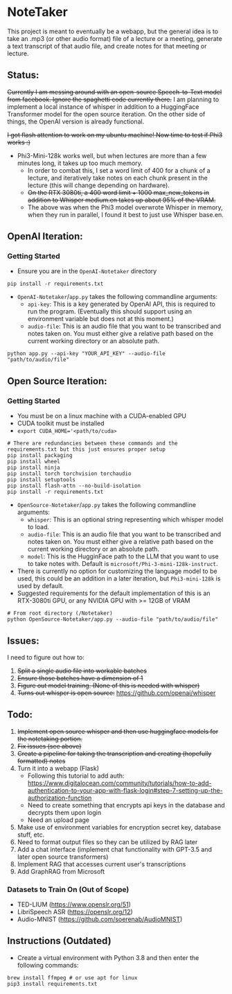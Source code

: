 # NoteTaker

This project is meant to eventually be a webapp, but the general idea is to take an .mp3 (or other audio format) file of a lecture or a meeting, generate a text transcript of that audio file, and create notes for that meeting or lecture.

## Status:
~~Currently I am messing around with an open-source Speech-to-Text model from facebook. Ignore the spaghetti code currently there.~~ I am planning to implement a local instance of whisper in addition to a HuggingFace Transformer model for the open source iteration. On the other side of things, the OpenAI version is already functional.

~~I got flash attention to work on my ubuntu machine! Now time to test if Phi3 works :)~~
- Phi3-Mini-128k works well, but when lectures are more than a few minutes long, it takes up too much memory.
    - In order to combat this, I set a word limit of 400 for a chunk of a lecture, and iteratively take notes on each chunk present in the lecture (this will change depending on hardware).
    - ~~On the RTX 3080ti, a 400 word limit + 1000 max_new_tokens in addition to Whisper medium.en takes up about 95% of the VRAM.~~
    - The above was when the Phi3 model overwrote Whisper in memory, when they run in parallel, I found it best to just use Whisper base.en.


## OpenAI Iteration:

### Getting Started

- Ensure you are in the `OpenAI-Notetaker` directory
```shell
pip install -r requirements.txt
```
- `OpenAI-Notetaker`/`app.py` takes the following commandline arguments:
    - `api-key`: This is a key generated by OpenAI API, this is required to run the program. (Eventually this should support using an environment variable but does not at this moment.)
    - `audio-file`: This is an audio file that you want to be transcribed and notes taken on. You must either give a relative path based on the current working directory or an absolute path.
```shell
python app.py --api-key "YOUR_API_KEY" --audio-file "path/to/audio/file"
```

## Open Source Iteration:

### Getting Started
- You must be on a linux machine with a CUDA-enabled GPU
- CUDA toolkit must be installed
- `export CUDA_HOME='<path/to/cuda>`
```shell
# There are redundancies between these commands and the requirements.txt but this just ensures proper setup
pip install packaging
pip install wheel
pip install ninja
pip install torch torchvision torchaudio
pip install setuptools
pip install flash-attn --no-build-isolation
pip install -r requirements.txt
```
- `OpenSource-Notetaker`/`app.py` takes the following commandline arguments:
    - `whisper`: This is an optional string representing which whisper model to load. 
    - `audio-file`: This is an audio file that you want to be transcribed and notes taken on. You must either give a relative path based on the current working directory or an absolute path.
    - `model`: This is the HugginFace path to the LLM that you want to use to take notes with. Default is `microsoft/Phi-3-mini-128k-instruct`. 
- There is currently no option for customizing the language model to be used, this could be an addition in a later iteration, but `Phi3-mini-128k` is used by default. 
- Suggested requirements for the default implementation of this is an RTX-3080ti GPU, or any NVIDIA GPU with >= 12GB of VRAM
```shell
# From root directory (/Notetaker)
python OpenSource-Notetaker/app.py --audio-file "path/to/audio/file"
```

## Issues:
I need to figure out how to:
1. ~~Split a single audio file into workable batches~~
2. ~~Ensure those batches have a dimension of 1~~
3. ~~Figure out model training. (None of this is needed with whisper)~~
4. ~~Turns out whisper is open source:~~ https://github.com/openai/whisper 

## Todo:
1. ~~Implement open source whisper and then use huggingface models for the notetaking portion.~~
2. ~~Fix issues (see above)~~
3. ~~Create a pipeline for taking the transcription and creating (hopefully formatted) notes~~
4. Turn it into a webapp (Flask)
    - Following this tutorial to add auth: https://www.digitalocean.com/community/tutorials/how-to-add-authentication-to-your-app-with-flask-login#step-7-setting-up-the-authorization-function
    - Need to create something that encrypts api keys in the database and decrypts them upon login
    - Need an upload page
5. Make use of environment variables for encryption secret key, database stuff, etc.
6. Need to format output files so they can be utilized by RAG later
7. Add a chat interface (implement chat functionality with GPT-3.5 and later open source transformers)
8. Implement RAG that accesses current user's transcriptions
9. Add GraphRAG from Microsoft

### Datasets to Train On (Out of Scope)
- TED-LIUM (https://www.openslr.org/51)
- LibriSpeech ASR (https://openslr.org/12)
- Audio-MNIST (https://github.com/soerenab/AudioMNIST)

## Instructions (Outdated)
- Create a virtual environment with Python 3.8 and then enter the following commands:
```shell
brew install ffmpeg # or use apt for linux
pip3 install requirements.txt
```
